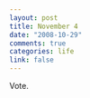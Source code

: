 ```yaml
--- 
layout: post
title: November 4
date: "2008-10-29"
comments: true
categories: life
link: false
---
```

Vote.

<object width="425" height="344"><param name="movie" value="http://www.youtube.com/v/fX40RsSLwF4&hl=en&fs=1"></param><param name="allowFullScreen" value="true"></param><embed src="http://www.youtube.com/v/fX40RsSLwF4&hl=en&fs=1" type="application/x-shockwave-flash" allowfullscreen="true" width="425" height="344"></embed></object>
